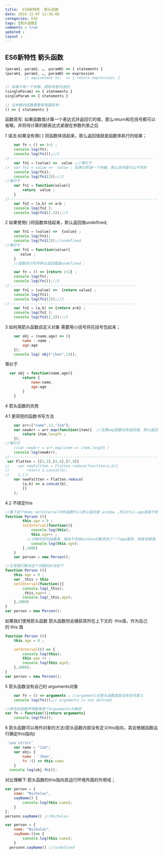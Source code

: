 ```yaml
---
title:  ES6新特性  箭头函数 
date: 2016-12-07 12:36:00
categories: ES6
tags: [箭头函数]
comments : true 
updated : 
layout : 
---
```


## ES6新特性  箭头函数

```javascript
(param1, param2, …, paramN) => { statements }  
(param1, param2, …, paramN) => expression  
         // equivalent to:  => { return expression; }  
  
// 如果只有一个参数，圆括号是可选的:  
(singleParam) => { statements }  
singleParam => { statements }  
  
// 无参数的函数需要使用圆括号:  
() => { statements }  
```

函数简写: 如果函数值计算一个表达式并返回它的值，那么return和花括号都可以省略，并将待计算的额表达式紧跟在参数列表之后

1 语法:如果没有用{ }  将函数体括起来，那么返回值就是函数体执行的结果； 

```javascript
 	var fn = () => 1+2 ;
    console.log(fn);
    console.log(fn());//3
//------------------------------------------------------------------
    var fn1 = (value) =>  value ;//等价于
//  var fn1 = value =>  value ; 如果只传递一个参数，那么括号是可以不写的
    console.log(fn1);
    console.log(fn1(2));//2
//等价于 
	var fn1 = function(value){
   		return  value ;
	}
//----------------------------------------------------------------------
    var fn2 = (a,b) => a+b ;
    console.log(fn2 );
    console.log(fn2(2,3));//5
```

2 如果使用{  }将函数体括起来，默认返回值undefined;

```javascript
	var fn1 = (value) =>  {value} ;
    console.log(fn1);
    console.log(fn1(2));//undefined
//等价于
	var fn1 = function(value){
       value ;
	}
    //函数执行完毕默认返回值是undefined ;
```

```javascript
 	var fn = () => {return 1+2} ;
    console.log(fn);
    console.log(fn());//3
//----------------------------------------------------------
    var fn1 = (value) =>  {return value} ;
    console.log(fn1);
    console.log(fn1(2));//2
//----------------------------------------------------------
    var fn2 = (a,b) => {return a+b} ;
    console.log(fn2 );
    console.log(fn2(2,3));//5
```

3 如何用箭头函数自定义对象  需要用小括号将花括号包起来；

```javascript
	var obj = (name,age) => ({
        name : name ,
        age:age
    });
	console.log( obj("jhon",13));
```

等价于

```javascript
  var obj = function(name,age){
        return {
            name:name,
            age:age
        }
    }
```

4 箭头函数的优势

4.1 更简短的函数书写方法

```javascript
 	var arr=["name",13,"Jim"];
    var newArr = arr.map(function(item){  //注意map函数没有返回值，默认返回值是undefined
        return item.length ;
    });
//等价于
    //var newArr = arr.map(item => item.length )
    console.log(newArr);
//-----------------------------------------------------------------------
 var Flatten = [[1,2],[4,6],[7,9]]
//    var newFaltten = Flatten.reduce(function(a,b){
//        return a.concat(b);
//    },[])
    var newFaltten = Flatten.reduce(
        (a,b) => a.concat(b),
        []
    );
```

4.2 不绑定this

```javascript
//看下这个demo setInterval中的函数this默认指向是	window ,所以this.age获取不到值,等价于undefined++,结果是NaN;
function Person (){
        this.age = 0 ;
        setInterval(function(){
          	console.log(this);
            this.age++ ;  
          //点操作优先级最高，相当于先给window对象添加了一个age属性，但是未赋值，默认值是undefined
            console.log(this.age);
        },1000)
    }
    var person = new Person();
```

```javascript
//正常我们解决这个问题的办法如下
function Person (){
    this.age = 0 ;
    var _this = this
    setInterval(function(){
        console.log(_this);
        _this.age++ ;
        console.log(_this.age);
    },1000)
}
var person = new Person();
```

如果我们使用箭头函数 箭头函数则会捕获其所在上下文的  this值，作为自己的 this 值

```javascript
function Person (){
    this.age = 0 ;

    setInterval(() => {
        console.log(this);
        this.age ++ ;
        console.log(this.age);
    },1000);
}
var person = new Person();
```

5 箭头函数没有自己的 arguments对象

```javascript
	var fn = () => arguments ; //arguments在箭头函数里面没有任何意义
    console.log(fn());// arguments is not defined
```

```javascript
//原先的函数声明都是有个arguements对象的
var fn = function(){return arguments}
    console.log(fn());
```

6 箭头函数可以用作对象的方法(箭头函数内部没有定义this指向，其会根据函数运行确定this指向)

```javascript
 'use strict'
    var name = "Jim";
    var obj= {
        name : 'Jhon',
        fn :() => this.name
    }
  console.log(obj.fn());
```

对比理解下:箭头函数的this指向其运行环境外围的作用域；

```javascript
var person = {
    name: "Nicholas",
    sayName() {
        console.log(this.name);
    }
};
personn.sayName() ;//Nicholas
```

```javascript
var person = {
    name: "Nicholas",
    sayName:()=> {
        console.log(this.name);
    }
  personn.sayName() ;//undefined
```




